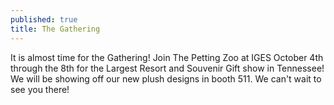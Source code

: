 ```yaml
---
published: true
title: The Gathering
---
```

It is almost time for the Gathering! Join The Petting Zoo at IGES October 4th through the 8th for the Largest Resort and Souvenir Gift show in Tennessee! We will be showing off our new plush designs in booth 511.
We can't wait to see you there!